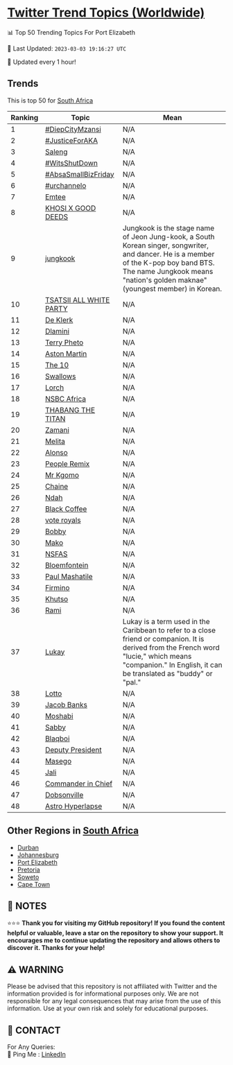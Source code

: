 [Twitter Trend Topics (Worldwide)](https://github.com/ErcinDedeoglu/Twitter-Trend-Topics)
==========


📊 Top 50 Trending Topics For Port Elizabeth

📆 Last Updated: `2023-03-03 19:16:27 UTC`

🔧 Updated every 1 hour!


## Trends

This is top 50 for [South Africa](</South Africa>)

| Ranking | Topic | Mean |
| ------- | ------------ | ------------ |
| 1 | [#DiepCityMzansi](http://twitter.com/search?q=%23DiepCityMzansi) | N/A |
| 2 | [#JusticeForAKA](http://twitter.com/search?q=%23JusticeForAKA) | N/A |
| 3 | [Saleng](http://twitter.com/search?q=Saleng) | N/A |
| 4 | [#WitsShutDown](http://twitter.com/search?q=%23WitsShutDown) | N/A |
| 5 | [#AbsaSmallBizFriday](http://twitter.com/search?q=%23AbsaSmallBizFriday) | N/A |
| 6 | [#urchannelo](http://twitter.com/search?q=%23urchannelo) | N/A |
| 7 | [Emtee](http://twitter.com/search?q=Emtee) | N/A |
| 8 | [KHOSI X GOOD DEEDS](http://twitter.com/search?q=KHOSI+X+GOOD+DEEDS) | N/A |
| 9 | [jungkook](http://twitter.com/search?q=jungkook) | Jungkook is the stage name of Jeon Jung-kook, a South Korean singer, songwriter, and dancer. He is a member of the K-pop boy band BTS. The name Jungkook means "nation's golden maknae" (youngest member) in Korean. |
| 10 | [TSATSII ALL WHITE PARTY](http://twitter.com/search?q=TSATSII+ALL+WHITE+PARTY) | N/A |
| 11 | [De Klerk](http://twitter.com/search?q=De+Klerk) | N/A |
| 12 | [Dlamini](http://twitter.com/search?q=Dlamini) | N/A |
| 13 | [Terry Pheto](http://twitter.com/search?q=Terry+Pheto) | N/A |
| 14 | [Aston Martin](http://twitter.com/search?q=Aston+Martin) | N/A |
| 15 | [The 10](http://twitter.com/search?q=The+10) | N/A |
| 16 | [Swallows](http://twitter.com/search?q=Swallows) | N/A |
| 17 | [Lorch](http://twitter.com/search?q=Lorch) | N/A |
| 18 | [NSBC Africa](http://twitter.com/search?q=NSBC+Africa) | N/A |
| 19 | [THABANG THE TITAN](http://twitter.com/search?q=THABANG+THE+TITAN) | N/A |
| 20 | [Zamani](http://twitter.com/search?q=Zamani) | N/A |
| 21 | [Melita](http://twitter.com/search?q=Melita) | N/A |
| 22 | [Alonso](http://twitter.com/search?q=Alonso) | N/A |
| 23 | [People Remix](http://twitter.com/search?q=People+Remix) | N/A |
| 24 | [Mr Kgomo](http://twitter.com/search?q=Mr+Kgomo) | N/A |
| 25 | [Chaine](http://twitter.com/search?q=Chaine) | N/A |
| 26 | [Ndah](http://twitter.com/search?q=Ndah) | N/A |
| 27 | [Black Coffee](http://twitter.com/search?q=Black+Coffee) | N/A |
| 28 | [vote royals](http://twitter.com/search?q=vote+royals) | N/A |
| 29 | [Bobby](http://twitter.com/search?q=Bobby) | N/A |
| 30 | [Mako](http://twitter.com/search?q=Mako) | N/A |
| 31 | [NSFAS](http://twitter.com/search?q=NSFAS) | N/A |
| 32 | [Bloemfontein](http://twitter.com/search?q=Bloemfontein) | N/A |
| 33 | [Paul Mashatile](http://twitter.com/search?q=Paul+Mashatile) | N/A |
| 34 | [Firmino](http://twitter.com/search?q=Firmino) | N/A |
| 35 | [Khutso](http://twitter.com/search?q=Khutso) | N/A |
| 36 | [Rami](http://twitter.com/search?q=Rami) | N/A |
| 37 | [Lukay](http://twitter.com/search?q=Lukay) | Lukay is a term used in the Caribbean to refer to a close friend or companion. It is derived from the French word "lucie," which means "companion." In English, it can be translated as "buddy" or "pal." |
| 38 | [Lotto](http://twitter.com/search?q=Lotto) | N/A |
| 39 | [Jacob Banks](http://twitter.com/search?q=Jacob+Banks) | N/A |
| 40 | [Moshabi](http://twitter.com/search?q=Moshabi) | N/A |
| 41 | [Sabby](http://twitter.com/search?q=Sabby) | N/A |
| 42 | [Blaqboi](http://twitter.com/search?q=Blaqboi) | N/A |
| 43 | [Deputy President](http://twitter.com/search?q=Deputy+President) | N/A |
| 44 | [Masego](http://twitter.com/search?q=Masego) | N/A |
| 45 | [Jali](http://twitter.com/search?q=Jali) | N/A |
| 46 | [Commander in Chief](http://twitter.com/search?q=Commander+in+Chief) | N/A |
| 47 | [Dobsonville](http://twitter.com/search?q=Dobsonville) | N/A |
| 48 | [Astro Hyperlapse](http://twitter.com/search?q=Astro+Hyperlapse) | N/A |



## Other Regions in [South Africa](</South Africa>)

* [Durban](</South Africa/Durban.md>)
* [Johannesburg](</South Africa/Johannesburg.md>)
* [Port Elizabeth](</South Africa/Port Elizabeth.md>)
* [Pretoria](</South Africa/Pretoria.md>)
* [Soweto](</South Africa/Soweto.md>)
* [Cape Town](</South Africa/Cape Town.md>)



## 📝 NOTES

⭐⭐⭐ **Thank you for visiting my GitHub repository! If you found the content helpful or valuable, leave a star on the repository to show your support. It encourages me to continue updating the repository and allows others to discover it. Thanks for your help!**


## ⚠️ WARNING

Please be advised that this repository is not affiliated with Twitter and the information provided is for informational purposes only. We are not responsible for any legal consequences that may arise from the use of this information. Use at your own risk and solely for educational purposes.


## 📨 CONTACT

 For Any Queries:  
            🏓 Ping Me : [LinkedIn](https://www.linkedin.com/in/ercindedeoglu/)
